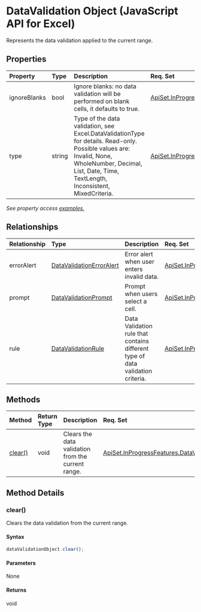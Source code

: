 # DataValidation Object (JavaScript API for Excel)

Represents the data validation applied to the current range.

## Properties

| Property	   | Type	|Description| Req. Set|
|:---------------|:--------|:----------|:----|
|ignoreBlanks|bool|Ignore blanks: no data validation will be performed on blank cells, it defaults to true.|[ApiSet.InProgressFeatures.DataValidation](../requirement-sets/excel-api-requirement-sets.md)|
|type|string|Type of the data validation, see Excel.DataValidationType for details. Read-only. Possible values are: Invalid, None, WholeNumber, Decimal, List, Date, Time, TextLength, Inconsistent, MixedCriteria.|[ApiSet.InProgressFeatures.DataValidation](../requirement-sets/excel-api-requirement-sets.md)|

_See property access [examples.](#property-access-examples)_

## Relationships
| Relationship | Type	|Description| Req. Set|
|:---------------|:--------|:----------|:----|
|errorAlert|[DataValidationErrorAlert](datavalidationerroralert.md)|Error alert when user enters invalid data.|[ApiSet.InProgressFeatures.DataValidation](../requirement-sets/excel-api-requirement-sets.md)|
|prompt|[DataValidationPrompt](datavalidationprompt.md)|Prompt when users select a cell.|[ApiSet.InProgressFeatures.DataValidation](../requirement-sets/excel-api-requirement-sets.md)|
|rule|[DataValidationRule](datavalidationrule.md)|Data Validation rule that contains different type of data validation criteria.|[ApiSet.InProgressFeatures.DataValidation](../requirement-sets/excel-api-requirement-sets.md)|

## Methods

| Method		   | Return Type	|Description| Req. Set|
|:---------------|:--------|:----------|:----|
|[clear()](#clear)|void|Clears the data validation from the current range.|[ApiSet.InProgressFeatures.DataValidation](../requirement-sets/excel-api-requirement-sets.md)|

## Method Details


### clear()
Clears the data validation from the current range.

#### Syntax
```js
dataValidationObject.clear();
```

#### Parameters
None

#### Returns
void
